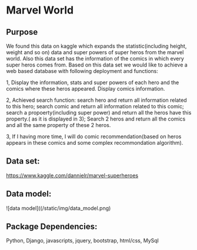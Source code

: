 # Marvel World

## Purpose
 We found this data on kaggle which expands the statistic(including height, weight and so on) data and super powers of super heros from the marvel world. Also this data set has the information of the comics in which every super heros comes from. Based on this data set we would like to achieve a web based database with following deployment and functions:

 1, Display the information, stats and super powers of each hero and the comics where these heros appeared. Display comics information. 

 2, Achieved search function: search hero and return all information related to this hero; search comic and return all information related to this comic; search a propoerty(including super power) and return all the heros have this property.( as it is displayed in 3); Search 2 heros and return all the comics and all the same property of these 2 heros.

 3, If I having more time, I will do comic recommendation(based on heros appears in these comics and some complex recommondation algorithm).


## Data set:
 https://www.kaggle.com/dannielr/marvel-superheroes

## Data model:
![data model]((/static/img/data_model.png)

## Package Dependencies:
Python, Django, javascripts, jquery, bootstrap, html/css, MySql